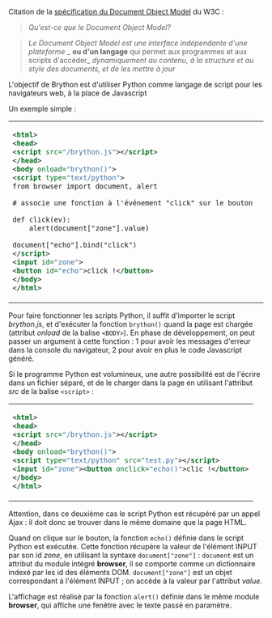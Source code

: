 Citation de la [spécification du Document Object Model](http://www.w3.org/DOM/)
du W3C :

> _Qu'est-ce que le Document Object Model?_

> _Le Document Object Model est une interface indépendante d'une plateforme_
> _ __ou d'un langage__ qui permet aux programmes et aux scripts d'accéder_
> _dynamiquement au contenu, à la structure et au style des documents, et de_
> _les mettre à jour_

L'objectif de Brython est d'utiliser Python comme langage de script pour les
navigateurs web, à la place de Javascript

Un exemple simple :
<table>
<tr>
<td>

```xml
<html>
<head>
<script src="/brython.js"></script>
</head>
<body onload="brython()">
<script type="text/python">
from browser import document, alert

# associe une fonction à l'événement "click" sur le bouton

def click(ev):
    alert(document["zone"].value)

document["echo"].bind("click")
</script>
<input id="zone">
<button id="echo">click !</button>
</body>
</html>
```

</td>
<td style="padding-left:20px">

essayez :<p>
<script type="text/python">
from browser import document, alert

# bind event 'click' on button to function click
def click(ev):
    alert(document["zone"].value)

document["echo"].bind("click", click)
</script>

<input id="zone" autocomplete="off">
<button id="echo">clic !</button>
</td>
</tr>
</table>

Pour faire fonctionner les scripts Python, il suffit d'importer le script
_brython.js_, et d'exécuter la fonction `brython()` quand la page est chargée
(attribut _onload_ de la balise `<BODY>`). En phase de développement, on peut
passer un argument à cette fonction : 1 pour avoir les messages d'erreur dans
la console du navigateur, 2 pour avoir en plus le code Javascript généré.

Si le programme Python est volumineux, une autre possibilité est de l'écrire
dans un fichier séparé, et de le charger dans la page en utilisant l'attribut
_src_ de la balise `<script>` :

<table><tr><td>

```xml
<html>
<head>
<script src="/brython.js"></script>
</head>
<body onload="brython()">
<script type="text/python" src="test.py"></script>
<input id="zone"><button onclick="echo()">clic !</button>
</body>
</html>
```

</td></tr></table>

Attention, dans ce deuxième cas le script Python est récupéré par un appel
Ajax : il doit donc se trouver dans le même domaine que la page HTML.

Quand on clique sur le bouton, la fonction `echo()` définie dans le script
Python est exécutée. Cette fonction récupère la valeur de l'élément INPUT
par son id _zone_, en utilisant la syntaxe `document["zone"]` : `document`
est un attribut du module intégré **browser**, il se comporte comme un
dictionnaire indexé par les id des éléments DOM. `document["zone"]` est un
objet correspondant à l'élément INPUT ; on accède à la  valeur par
l'attribut _value_.

L'affichage est réalisé par la fonction `alert()` définie dans le même module
**browser**, qui affiche une fenêtre avec le texte passé en paramètre.
